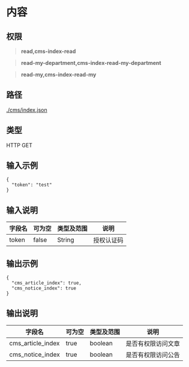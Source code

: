 # 内容

## 权限

> **read,cms-index-read**

> **read-my-department,cms-index-read-my-department**

> **read-my,cms-index-read-my**

## 路径

[./cms/index.json](../../../cms/index.json)

## 类型

HTTP GET

## 输入示例

```
{
  "token": "test"
}
```

## 输入说明

字段名|可为空|类型及范围|说明
---|---|---|---
token|false|String|授权认证码

## 输出示例

```
{
  "cms_article_index": true,
  "cms_notice_index": true
}
```

## 输出说明

字段名|可为空|类型及范围|说明
---|---|---|---
cms_article_index|true|boolean|是否有权限访问文章
cms_notice_index|true|boolean|是否有权限访问公告
